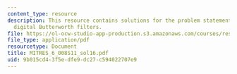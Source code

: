 ```yaml
---
content_type: resource
description: This resource contains solutions for the problem statements related to
  digital Butterworth filters.
file: https://ol-ocw-studio-app-production.s3.amazonaws.com/courses/res-6-008-digital-signal-processing-spring-2011/9b015cd43f5edfe9dc27c594022707e9_MITRES_6_008S11_sol16.pdf
file_type: application/pdf
resourcetype: Document
title: MITRES_6_008S11_sol16.pdf
uid: 9b015cd4-3f5e-dfe9-dc27-c594022707e9
---
```

